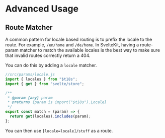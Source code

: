 # Advanced Usage

## Route Matcher

A common pattern for locale based routing is to prefix the locale to the route. For example, `/en/home` and `/de/home`. In SvelteKit, having a route-param matcher to match the available locales is the best way to make sure that invalid routes correctly return a 404.

You can do this by adding a `locale` matcher.

```ts
//src/params/locale.js
import { locales } from "$t18s";
import { get } from "svelte/store";

/**
 * @param {any} param
 * @returns {param is import("$t18s").Locale}
 */
export const match = (param) => {
  return get(locales).includes(param);
};
```

You can then use `[locale=locale]/stuff` as a route.
